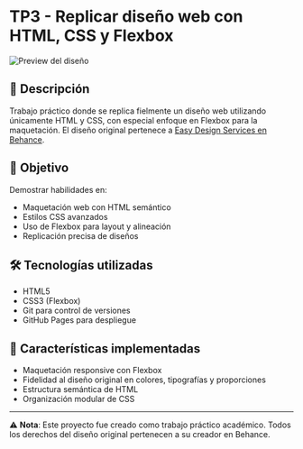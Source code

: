 # TP3 - Replicar diseño web con HTML, CSS y Flexbox

![Preview del diseño](https://mir-s3-cdn-cf.behance.net/projects/404/169076361.5489f7a5c4a1a.jpg)

## 📝 Descripción
Trabajo práctico donde se replica fielmente un diseño web utilizando únicamente HTML y CSS, con especial enfoque en Flexbox para la maquetación. El diseño original pertenece a [Easy Design Services en Behance](https://www.behance.net/gallery/169076361/easy-design-services?tracking_source=search_projects|web+landing+easy&l=128).

## 🎯 Objetivo
Demostrar habilidades en:
- Maquetación web con HTML semántico
- Estilos CSS avanzados
- Uso de Flexbox para layout y alineación
- Replicación precisa de diseños

## 🛠 Tecnologías utilizadas
- HTML5
- CSS3 (Flexbox)
- Git para control de versiones
- GitHub Pages para despliegue

## 📌 Características implementadas
- Maquetación responsive con Flexbox
- Fidelidad al diseño original en colores, tipografías y proporciones
- Estructura semántica de HTML
- Organización modular de CSS

---

⚠️ **Nota**: Este proyecto fue creado como trabajo práctico académico. Todos los derechos del diseño original pertenecen a su creador en Behance.